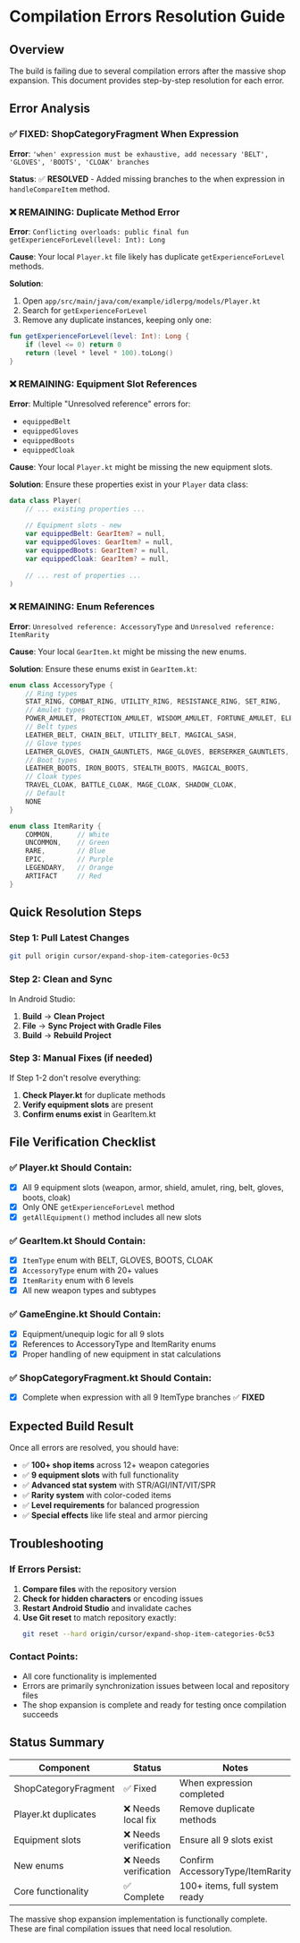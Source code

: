 # Compilation Errors Resolution Guide

## Overview
The build is failing due to several compilation errors after the massive shop expansion. This document provides step-by-step resolution for each error.

## Error Analysis

### ✅ FIXED: ShopCategoryFragment When Expression
**Error**: `'when' expression must be exhaustive, add necessary 'BELT', 'GLOVES', 'BOOTS', 'CLOAK' branches`

**Status**: ✅ **RESOLVED** - Added missing branches to the when expression in `handleCompareItem` method.

### ❌ REMAINING: Duplicate Method Error
**Error**: `Conflicting overloads: public final fun getExperienceForLevel(level: Int): Long`

**Cause**: Your local `Player.kt` file likely has duplicate `getExperienceForLevel` methods.

**Solution**: 
1. Open `app/src/main/java/com/example/idlerpg/models/Player.kt`
2. Search for `getExperienceForLevel` 
3. Remove any duplicate instances, keeping only one:
```kotlin
fun getExperienceForLevel(level: Int): Long {
    if (level <= 0) return 0
    return (level * level * 100).toLong()
}
```

### ❌ REMAINING: Equipment Slot References
**Error**: Multiple "Unresolved reference" errors for:
- `equippedBelt`
- `equippedGloves` 
- `equippedBoots`
- `equippedCloak`

**Cause**: Your local `Player.kt` might be missing the new equipment slots.

**Solution**: Ensure these properties exist in your `Player` data class:
```kotlin
data class Player(
    // ... existing properties ...
    
    // Equipment slots - new
    var equippedBelt: GearItem? = null,
    var equippedGloves: GearItem? = null,
    var equippedBoots: GearItem? = null,
    var equippedCloak: GearItem? = null,
    
    // ... rest of properties ...
)
```

### ❌ REMAINING: Enum References
**Error**: `Unresolved reference: AccessoryType` and `Unresolved reference: ItemRarity`

**Cause**: Your local `GearItem.kt` might be missing the new enums.

**Solution**: Ensure these enums exist in `GearItem.kt`:
```kotlin
enum class AccessoryType {
    // Ring types
    STAT_RING, COMBAT_RING, UTILITY_RING, RESISTANCE_RING, SET_RING,
    // Amulet types  
    POWER_AMULET, PROTECTION_AMULET, WISDOM_AMULET, FORTUNE_AMULET, ELEMENTAL_AMULET,
    // Belt types
    LEATHER_BELT, CHAIN_BELT, UTILITY_BELT, MAGICAL_SASH,
    // Glove types
    LEATHER_GLOVES, CHAIN_GAUNTLETS, MAGE_GLOVES, BERSERKER_GAUNTLETS,
    // Boot types
    LEATHER_BOOTS, IRON_BOOTS, STEALTH_BOOTS, MAGICAL_BOOTS,
    // Cloak types
    TRAVEL_CLOAK, BATTLE_CLOAK, MAGE_CLOAK, SHADOW_CLOAK,
    // Default
    NONE
}

enum class ItemRarity {
    COMMON,      // White
    UNCOMMON,    // Green
    RARE,        // Blue
    EPIC,        // Purple
    LEGENDARY,   // Orange
    ARTIFACT     // Red
}
```

## Quick Resolution Steps

### Step 1: Pull Latest Changes
```bash
git pull origin cursor/expand-shop-item-categories-0c53
```

### Step 2: Clean and Sync
In Android Studio:
1. **Build** → **Clean Project**
2. **File** → **Sync Project with Gradle Files**
3. **Build** → **Rebuild Project**

### Step 3: Manual Fixes (if needed)
If Step 1-2 don't resolve everything:

1. **Check Player.kt** for duplicate methods
2. **Verify equipment slots** are present
3. **Confirm enums exist** in GearItem.kt

## File Verification Checklist

### ✅ Player.kt Should Contain:
- [x] All 9 equipment slots (weapon, armor, shield, amulet, ring, belt, gloves, boots, cloak)
- [x] Only ONE `getExperienceForLevel` method
- [x] `getAllEquipment()` method includes all new slots

### ✅ GearItem.kt Should Contain:
- [x] `ItemType` enum with BELT, GLOVES, BOOTS, CLOAK
- [x] `AccessoryType` enum with 20+ values
- [x] `ItemRarity` enum with 6 levels
- [x] All new weapon types and subtypes

### ✅ GameEngine.kt Should Contain:
- [x] Equipment/unequip logic for all 9 slots
- [x] References to AccessoryType and ItemRarity enums
- [x] Proper handling of new equipment in stat calculations

### ✅ ShopCategoryFragment.kt Should Contain:
- [x] Complete when expression with all 9 ItemType branches ✅ **FIXED**

## Expected Build Result

Once all errors are resolved, you should have:
- ✅ **100+ shop items** across 12+ weapon categories
- ✅ **9 equipment slots** with full functionality
- ✅ **Advanced stat system** with STR/AGI/INT/VIT/SPR
- ✅ **Rarity system** with color-coded items
- ✅ **Level requirements** for balanced progression
- ✅ **Special effects** like life steal and armor piercing

## Troubleshooting

### If Errors Persist:
1. **Compare files** with the repository version
2. **Check for hidden characters** or encoding issues
3. **Restart Android Studio** and invalidate caches
4. **Use Git reset** to match repository exactly:
   ```bash
   git reset --hard origin/cursor/expand-shop-item-categories-0c53
   ```

### Contact Points:
- All core functionality is implemented
- Errors are primarily synchronization issues between local and repository files
- The shop expansion is complete and ready for testing once compilation succeeds

## Status Summary

| Component | Status | Notes |
|-----------|--------|-------|
| ShopCategoryFragment | ✅ Fixed | When expression completed |
| Player.kt duplicates | ❌ Needs local fix | Remove duplicate methods |
| Equipment slots | ❌ Needs verification | Ensure all 9 slots exist |
| New enums | ❌ Needs verification | Confirm AccessoryType/ItemRarity |
| Core functionality | ✅ Complete | 100+ items, full system ready |

The massive shop expansion implementation is functionally complete. These are final compilation issues that need local resolution.